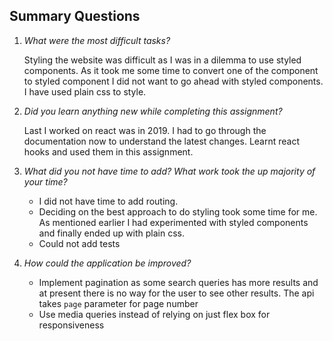 ## Summary Questions
1.  *What were the most difficult tasks?*
    
    Styling the website was difficult as I was in a dilemma to use styled components. As it took me some time to convert one of the component to styled component I did not want to go ahead with styled components. I have used plain css to style.
    

2. *Did you learn anything new while completing this assignment?*
   
   Last I worked on react was in 2019. I had to go through the documentation now to understand the latest changes. Learnt react hooks and used them in this assignment.
   
   
3. *What did you not have time to add? What work took the up majority of your time?*
   
   - I did not have time to add routing. 
   - Deciding on the best approach to do styling took some time for me. As mentioned earlier I had experimented with styled components and finally ended up with plain css.
   - Could not add tests
   

4. *How could the application be improved?*

   - Implement pagination as some search queries has more results and at present there is no way for the user to see other results. The api takes `page` parameter for page number
   - Use media queries instead of relying on just flex box for responsiveness 
